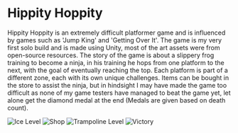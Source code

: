 # Hippity Hoppity
Hippity Hoppity is an extremely difficult platformer game and is influenced by games such as 'Jump King' and 'Getting Over It'.
The game is my very first solo build and is made using Unity, most of the art assets were from open-source resources.
The story of the game is about a slippery frog training to become a ninja, in his training he hops from one platform to the next,
with the goal of eventually reaching the top. Each platform is part of a different zone, each with its own unique challenges.
Items can be bought in the store to assist the ninja, but in hindsight I may have made the game too difficult as none of my game
testers have managed to beat the game yet, let alone get the diamond medal at the end (Medals are given based on death count).

![Ice Level](./Gallery/GIF/HH_Ice_Level.gif)
![Shop](./Gallery/GIF/HH_Shop.gif)
![Trampoline Level](./Gallery/GIF/HH_Trampoline_Level.gif)
![Victory](./Gallery/GIF/HH_Victory.gif)
